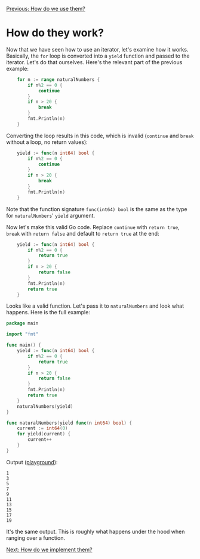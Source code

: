 [Previous: How do we use them?](./04.md)

# How do they work?

Now that we have seen how to use an iterator, let's examine how it works. Basically, the `for` loop is converted into a `yield` function and passed to the iterator. Let's do that ourselves. Here's the relevant part of the previous example:

```go
	for n := range naturalNumbers {
		if n%2 == 0 {
			continue
		}
		if n > 20 {
			break
		}
		fmt.Println(n)
	}
```

Converting the loop results in this code, which is invalid (`continue` and `break` without a loop, no return values):

```go
	yield := func(n int64) bool {
		if n%2 == 0 {
			continue
		}
		if n > 20 {
			break
		}
		fmt.Println(n)
	}
```

Note that the function signature `func(int64) bool` is the same as the type for `naturalNumbers`' `yield` argument.

Now let's make this valid Go code. Replace `continue` with `return true`, `break` with `return false` and default to `return true` at the end:

```go
	yield := func(n int64) bool {
		if n%2 == 0 {
			return true
		}
		if n > 20 {
			return false
		}
		fmt.Println(n)
		return true
	}
```

Looks like a valid function. Let's pass it to `naturalNumbers` and look what happens. Here is the full example:

```go
package main

import "fmt"

func main() {
	yield := func(n int64) bool {
		if n%2 == 0 {
			return true
		}
		if n > 20 {
			return false
		}
		fmt.Println(n)
		return true
	}
	naturalNumbers(yield)
}

func naturalNumbers(yield func(n int64) bool) {
	current := int64(0)
	for yield(current) {
		current++
	}
}
```

Output ([playground](https://go.dev/play/p/JeSyFDwHGqs)):
```
1
3
5
7
9
11
13
15
17
19
```

It's the same output. This is roughly what happens under the hood when ranging over a function.

[Next: How do we implement them?](./06.md)
